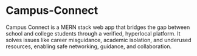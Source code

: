 # Campus-Connect
Campus Connect is a MERN stack web app that bridges the gap between school and college students through a verified, hyperlocal platform. It solves issues like career misguidance, academic isolation, and underused resources, enabling safe networking, guidance, and collaboration.
